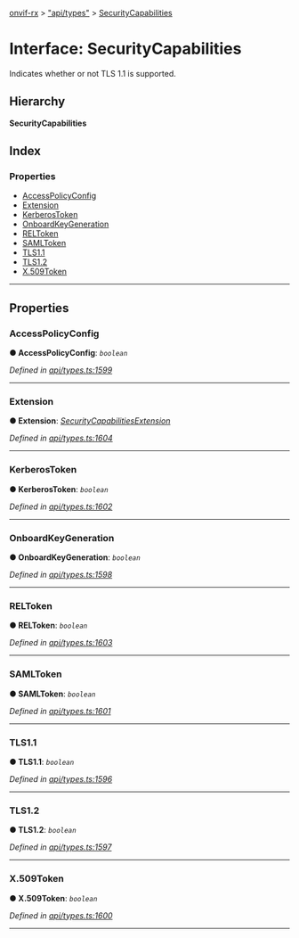 [onvif-rx](../README.md) > ["api/types"](../modules/_api_types_.md) > [SecurityCapabilities](../interfaces/_api_types_.securitycapabilities.md)

# Interface: SecurityCapabilities

Indicates whether or not TLS 1.1 is supported.

## Hierarchy

**SecurityCapabilities**

## Index

### Properties

* [AccessPolicyConfig](_api_types_.securitycapabilities.md#accesspolicyconfig)
* [Extension](_api_types_.securitycapabilities.md#extension)
* [KerberosToken](_api_types_.securitycapabilities.md#kerberostoken)
* [OnboardKeyGeneration](_api_types_.securitycapabilities.md#onboardkeygeneration)
* [RELToken](_api_types_.securitycapabilities.md#reltoken)
* [SAMLToken](_api_types_.securitycapabilities.md#samltoken)
* [TLS1.1](_api_types_.securitycapabilities.md#tls1_1)
* [TLS1.2](_api_types_.securitycapabilities.md#tls1_2)
* [X.509Token](_api_types_.securitycapabilities.md#x_509token)

---

## Properties

<a id="accesspolicyconfig"></a>

###  AccessPolicyConfig

**● AccessPolicyConfig**: *`boolean`*

*Defined in [api/types.ts:1599](https://github.com/patrickmichalina/onvif-rx/blob/1596479/src/api/types.ts#L1599)*

___
<a id="extension"></a>

###  Extension

**● Extension**: *[SecurityCapabilitiesExtension](_api_types_.securitycapabilitiesextension.md)*

*Defined in [api/types.ts:1604](https://github.com/patrickmichalina/onvif-rx/blob/1596479/src/api/types.ts#L1604)*

___
<a id="kerberostoken"></a>

###  KerberosToken

**● KerberosToken**: *`boolean`*

*Defined in [api/types.ts:1602](https://github.com/patrickmichalina/onvif-rx/blob/1596479/src/api/types.ts#L1602)*

___
<a id="onboardkeygeneration"></a>

###  OnboardKeyGeneration

**● OnboardKeyGeneration**: *`boolean`*

*Defined in [api/types.ts:1598](https://github.com/patrickmichalina/onvif-rx/blob/1596479/src/api/types.ts#L1598)*

___
<a id="reltoken"></a>

###  RELToken

**● RELToken**: *`boolean`*

*Defined in [api/types.ts:1603](https://github.com/patrickmichalina/onvif-rx/blob/1596479/src/api/types.ts#L1603)*

___
<a id="samltoken"></a>

###  SAMLToken

**● SAMLToken**: *`boolean`*

*Defined in [api/types.ts:1601](https://github.com/patrickmichalina/onvif-rx/blob/1596479/src/api/types.ts#L1601)*

___
<a id="tls1_1"></a>

###  TLS1.1

**● TLS1.1**: *`boolean`*

*Defined in [api/types.ts:1596](https://github.com/patrickmichalina/onvif-rx/blob/1596479/src/api/types.ts#L1596)*

___
<a id="tls1_2"></a>

###  TLS1.2

**● TLS1.2**: *`boolean`*

*Defined in [api/types.ts:1597](https://github.com/patrickmichalina/onvif-rx/blob/1596479/src/api/types.ts#L1597)*

___
<a id="x_509token"></a>

###  X.509Token

**● X.509Token**: *`boolean`*

*Defined in [api/types.ts:1600](https://github.com/patrickmichalina/onvif-rx/blob/1596479/src/api/types.ts#L1600)*

___

